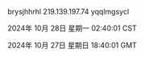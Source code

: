 brysjhhrhl 219.139.197.74 yqqlmgsycl

2024年 10月 28日 星期一 02:40:01 CST

2024年 10月 27日 星期日 18:40:01 GMT
